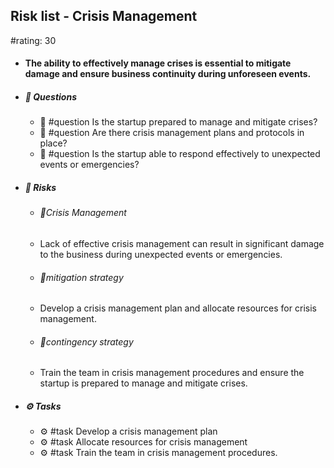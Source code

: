 ## Risk list - Crisis Management
#rating: 30
- #### The ability to effectively manage crises is essential to mitigate damage and ensure business continuity during unforeseen events.
- ##### 💭 Questions
  - 💭 #question Is the startup prepared to manage and mitigate crises?
  - 💭 #question Are there crisis management plans and protocols in place?
  - 💭 #question Is the startup able to respond effectively to unexpected events or emergencies?
- ##### 🚨 Risks
  - ###### 🚨Crisis Management
  - Lack of effective crisis management can result in significant damage to the business during unexpected events or emergencies.
  - ###### 🚨mitigation strategy
  - Develop a crisis management plan and allocate resources for crisis management.
  - ###### 🚨contingency strategy
  - Train the team in crisis management procedures and ensure the startup is prepared to manage and mitigate crises.
- ##### ⚙️ Tasks
  - ⚙️ #task Develop a crisis management plan
  - ⚙️ #task  Allocate resources for crisis management
  - ⚙️ #task  Train the team in crisis management procedures.


